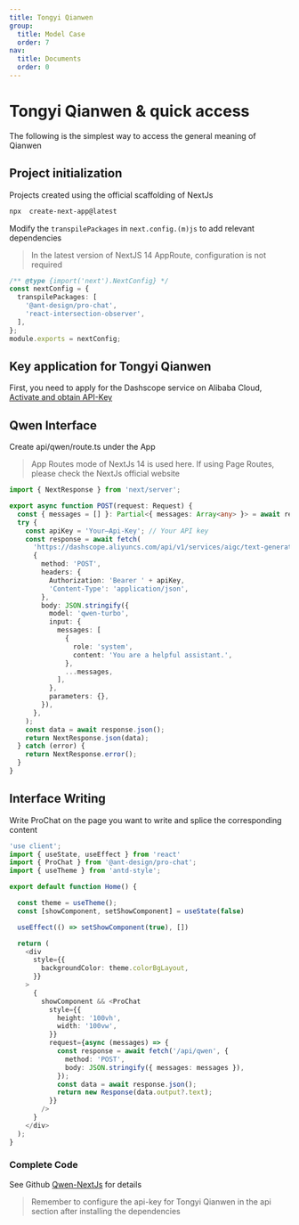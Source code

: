 ```yaml
---
title: Tongyi Qianwen
group:
  title: Model Case
  order: 7
nav:
  title: Documents
  order: 0
---
```


# Tongyi Qianwen & quick access

The following is the simplest way to access the general meaning of Qianwen

## Project initialization

Projects created using the official scaffolding of NextJs

```bash
npx  create-next-app@latest
```

Modify the `transpilePackages` in `next.config.(m)js` to add relevant dependencies

> In the latest version of NextJS 14 AppRoute, configuration is not required

```ts
/** @type {import('next').NextConfig} */
const nextConfig = {
  transpilePackages: [
    '@ant-design/pro-chat',
    'react-intersection-observer',
  ],
};
module.exports = nextConfig;
```

## Key application for Tongyi Qianwen

First, you need to apply for the Dashscope service on Alibaba Cloud, [Activate and obtain API-Key](https://help.aliyun.com/zh/dashscope/developer-reference/activate-dashscope-and-create-an-api-key)

## Qwen Interface

Create api/qwen/route.ts under the App

> App Routes mode of NextJs 14 is used here. If using Page Routes, please check the NextJs official website

```ts
import { NextResponse } from 'next/server';

export async function POST(request: Request) {
  const { messages = [] }: Partial<{ messages: Array<any> }> = await request.json();
  try {
    const apiKey = 'Your—Api-Key'; // Your API key
    const response = await fetch(
      'https://dashscope.aliyuncs.com/api/v1/services/aigc/text-generation/generation',
      {
        method: 'POST',
        headers: {
          Authorization: 'Bearer ' + apiKey,
          'Content-Type': 'application/json',
        },
        body: JSON.stringify({
          model: 'qwen-turbo',
          input: {
            messages: [
              {
                role: 'system',
                content: 'You are a helpful assistant.',
              },
              ...messages,
            ],
          },
          parameters: {},
        }),
      },
    );
    const data = await response.json();
    return NextResponse.json(data);
  } catch (error) {
    return NextResponse.error();
  }
}
```

## Interface Writing

Write ProChat on the page you want to write and splice the corresponding content

```ts
'use client';
import { useState, useEffect } from 'react'
import { ProChat } from '@ant-design/pro-chat';
import { useTheme } from 'antd-style';

export default function Home() {

  const theme = useTheme();
  const [showComponent, setShowComponent] = useState(false)

  useEffect(() => setShowComponent(true), [])

  return (
    <div
      style={{
        backgroundColor: theme.colorBgLayout,
      }}
    >
      {
        showComponent && <ProChat
          style={{
            height: '100vh',
            width: '100vw',
          }}
          request={async (messages) => {
            const response = await fetch('/api/qwen', {
              method: 'POST',
              body: JSON.stringify({ messages: messages }),
            });
            const data = await response.json();
            return new Response(data.output?.text);
          }}
        />
      }
    </div>
  );
}

```

### Complete Code

See Github [Qwen-NextJs](https://github.com/ant-design/pro-chat/tree/main/demos/qwen-nextjs) for details

> Remember to configure the api-key for Tongyi Qianwen in the api section after installing the dependencies
